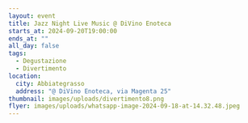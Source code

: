 ```yaml
---
layout: event
title: Jazz Night Live Music @ DiVino Enoteca
starts_at: 2024-09-20T19:00:00
ends_at: ""
all_day: false
tags:
  - Degustazione
  - Divertimento
location:
  city: Abbiategrasso
  address: "@ DiVino Enoteca, via Magenta 25"
thumbnail: images/uploads/divertimento8.png
flyer: images/uploads/whatsapp-image-2024-09-18-at-14.32.48.jpeg
---
```

